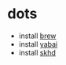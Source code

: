 # dots

- install [brew](https://brew.sh/)
- install [yabai](https://github.com/koekeishiya/yabai)
- install [skhd](https://github.com/koekeishiya/skhd)
